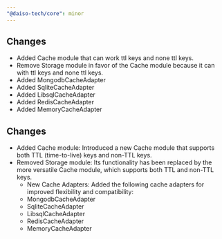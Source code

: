 ```yaml
---
"@daiso-tech/core": minor
---
```


## Changes
- Added Cache module that can work ttl keys and none ttl keys.
- Remove Storage module in favor of the Cache module because it can with ttl keys and none ttl keys.
- Added MongodbCacheAdapter
- Added SqliteCacheAdapter
- Added LibsqlCacheAdapter
- Added RedisCacheAdapter
- Added MemoryCacheAdapter

## Changes
- Added Cache module: Introduced a new Cache module that supports both TTL (time-to-live) keys and non-TTL keys.
- Removed Storage module: Its functionality has been replaced by the more versatile Cache module, which supports both TTL and non-TTL keys.
  - New Cache Adapters: Added the following cache adapters for improved flexibility and compatibility:
  - MongodbCacheAdapter
  - SqliteCacheAdapter
  - LibsqlCacheAdapter
  - RedisCacheAdapter
  - MemoryCacheAdapter